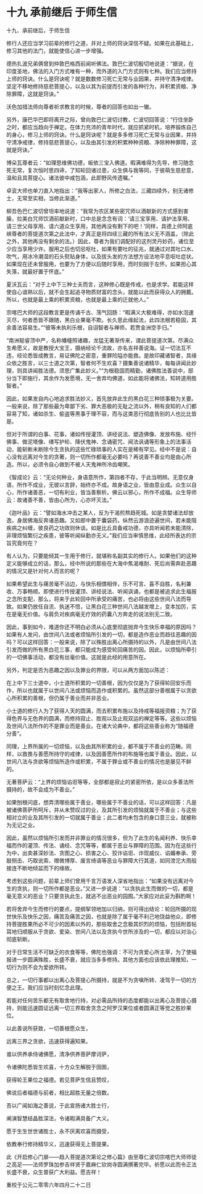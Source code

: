 # 十九 承前继后 于师生信

十九、承前继后，于师生信

修行人还应当学习前辈的修行之道，并对上师的窍诀深信不疑。如果在此基础上，修习其他的法门，就能使信心进一步增强。

德热扎波兄弟俩曾到仲敦巴格西前闻听佛法。敦巴仁波切殷切地说道：“据说，在印度圣地，佛法的入门方式唯有一种，而外道的入门方式则有七种。我们应当修持上师的窍诀。什么是窍诀呢？就是数数修习死亡无常与业因果，并持守清净戒律。坚定不移地修持慈悲菩提心，以及以其为前提而引发的各种行为，并积累资粮、净除罪障，这就是窍诀。”

沃色加措法师向尊者祈求教言的时候，尊者的回答也如出一辙。

另外，康巴华巴即将离开之际，曾向敦巴仁波切讨教，仁波切回答说：“行住坐卧之时，都应当趋向于禅定。在体力充沛的青年时代，就应抓紧时机，培养锻炼自己的身心，修习上师的窍诀。什么是窍诀呢？就是多多修习死亡无常与业因果，并持守清净戒律，修持慈悲菩提心，以及由其引发的积累种种资粮、净除种种罪障，这就是窍诀。”

博朵瓦尊者云：“如理思维佛功德，皈依三宝入佛道。暇满难得为先导，修习随念死无常，复次恒时思四谛，了知轮回诸过患，众生俱与我等同，于彼萌生慈悲意，温和且具菩提心。诸法彼中咸包涵，此即野风传遗嘱。”

卓衮大师也单刀直入地指出：“我等出家人，所修之白法，三藏四续外，别无诸修士，无常至实相，当修此渐道。”

柳吾色巴仁波切曾坦率地说道：“我常为农区某些密咒师以酒献新的方式感到害臊，拉美白咒师饮酒前献新时，口中总是念念有词：‘请三宝享用、请护法享用、请三世父母享用、请六道众生享用，其他再没有剩下的吧！’同样，具德上师阿底峡尊者的菩提道次第之此法中，才真正是将四续三藏的所有法义无不涵盖，（除此之外，其他再没有剩余的法。）因此，尊者为我们调配好的这剂灵丹妙药，诸位至少应当享用少许。服用之后也切忌呕吐，如果有要吐的征兆，就通过对其吐口水、吹气，用冰冷潮湿的石头熨贴身体，以及拔头发的方法想方设法地平息呕吐症状。如果现在还未曾服用，也要为了方便以后随时享用，而时刻揣于左怀。如果担心其失落，就最好置于怀底。”

夏沃瓦云：“对于上中下三种士夫而言，这种修心既是传戒，也是求学。若能这样使自心谙熟以后，就不会生起追寻物质财富的念头，就能以此而获得众人的拥戴。所以，也就是最上乘的积累资粮，也就是最上乘的迁就他人。”

宗喀巴大师的这段教言更是传诵千古、荡气回肠：“暇满义大极难得，亦如水泡速灭尽，何者悉皆不跟随，黑白业果毫不欺。长久思此缘起法，此四法根若稳固，其余善法容易生。”“彼等未执利乐根，自诩智者与禅师，若贾金洲空手归。”

“南洲聪睿顶中严，名称幡幢照诸趣，龙猛无著渐传来，谓此菩提道次第。尽满众生希愿义，故是教授大宝王，摄纳经论千流故，亦名吉祥善说海。证一切法互不违，经论悉皆成教言，易证佛陀之密意，重罪险隘亦能救。是故印藏诸智者，具缘众依之胜言，以三士道之次第，智者何不生欢喜？摄集善说诸精华，每每讲闻此妙理，则具讲闻胜法德。须思广集此妙义。”“为根稳固而精勤，诸佛胜法善说中，部分当下即施行，其余作为发愿境，无一舍弃均佛道，如此能将诸佛法，知转道用胜智者。”

因此，如果发自内心地追求胜法妙义，首先放弃此生的黑白花三种琐事极为关要。一般来说，除了那些最为卑鄙下劣、罪大恶极的无耻之流以外，稍有良知的人们都容易了知，诸如杀生、偷盗等黑事于理不容，而与这类恶行彻底告别的人也比比皆是。

但对于所谓的白事、花事，诸如传授灌顶、讲经说法、塑造佛像、发放布施、经忏佛事、做泥塔像、缮写护轮、降伏鬼神、念诵密咒、闻法讽诵等形象上的法事活动，能斩断未断除今生贪执的这些忙碌琐事的人实在是稀有罕见。经中不是说：自心没有远离对今生的贪著，则一切所作都毫无必要吗？再说善不善业均是由心所造。所以，必须令自心做到不被人天鬼神所冷齿嘲笑。

《智成论》云：“无论何种业，身语意所作，第四者不存，于此当明辨。无意仅身语，所作不成业，无彼以言辞，始终亦不成。故身语之业，皆由意业成。众生以自心，所作诸善恶，一切有利业，皆当善察析。佛云以邪心，所作不成福。众生导师云：故诸善不善，皆由心所为，心亦坏灭法。”

《迦叶品》云：“譬如海水冲击之某人，反为干渴煎熬趋死城。如是贪婪诸法却放逸，身居佛海反奔诸恶趣。又如郎中置于囊袋药，纵然云游浪迹遍世间，若未能阻疾病之纠缠，彼良药之功效则休谈。如是比丘具备戒功德，亦具听闻若未能清除，非理烦恼繁衍之疾患，彼等听闻纵勤亦无义。”我们应当审慎思维，此经所表达的宗旨究竟何在？

有人认为，只要能倾其一生用于修行，就堪称名副其实的修行人。如果他们的这种定义能够成立的话，那么，经中所说的那些在大海中焦渴难耐、死后尚需奔赴恶趣的情况又是针对何人而言的呢？

如果希望此生与痛苦毫不沾边，与快乐相偎相伴，乐不可言、喜不自胜，名利兼收、万事畅顺。即使进行传授灌顶、讲经说法、听闻讽诵，也都是被追求此生福报之念所支配，那么，将来于此轮回中所承受的痛苦，也必将由这些世间八法而导致。如果仍放任自流、执迷不悟，让黑白花三种世间八法越发增上，变本加厉，实在是毫无价值。与肩负对疾病毫无疗效的药囊八方奔走的说法别无二致。

因此，事到如今，难道你还不明白必须从心底里彻底抛弃今生快乐幸福的原因吗？如果有人发问，由世间八法或者烦恼所引发的一切，都是造作恶业而趋往恶趣的因吗？可以这样回答：一般来说，除了以殊胜出离心所摄持的以外，凡是由世间八法引发而做的所有黑白花三事，都只能成为感受轮回痛苦的因。因此，以烦恼所牵引的一切佛事活动，都没有丝毫价值。这就是此经的用意所在。

另外，判定是否为恶趣之因以及罪业的界限，可以从两方面加以陈述：

在上中下三士道中，小士道所积累的一切善根，因为仅仅是为了获得轮回安乐而作，所以也就属于以世间八法或烦恼而造作或积累的。虽然这部分善根属于以贪欲心所积累的善根，但仍属于善业而并非恶业。

小士道的修行人为了获得人天的圆满，而去积累布施以及持戒等福报资粮；为了获得色界与无色界的圆满，而修持寂止、胜观以及止观双运的禅定等等。这些以烦恼及世间八法所作的不是罪业而是善业。在诸大论典中，都将这些善业称为“随福德分善”。

同理，上界所属的一切烦恼，以及由其所积累的业，都不属于不善业的范畴。同样，以救畏与善愿所持守的戒律，以及因善愿所作的布施等也属于善业。因此，以世间八法与贪欲等烦恼所造作或积累，不属于罪业或不善业的情况也是屡见不鲜的。

无著菩萨云：“上界的烦恼谄诳等等，全部都是寂止的紧密所依，是以众多善法所摄持的，故不会成为不善业。”

如果刨根问底，想弄清哪些属于善业，哪些属于不善业的话，可以这样回答：凡是被诸佛菩萨所呵斥，并从未赞叹过的业，及其所引发的烦恼就属于不善业；与这些相对立的业及其所引发的一切就属于善业；此二者均未包含的身口意三业，就被称为无记之业。

因此，虽然以烦恼所引发而并非罪业的情况很多，但为了此生的名闻利养、快乐幸福而作的灌顶、传法、诵经、念咒等等，都属于恶业与罪障的范围。因为在这些行为中，出卖甚深妙法、贪图之心、损害之心、狡诈谄诳、诈现威仪、谄媚奉承、旁敲侧击、巧取讹索、赠微博厚、废言绮语等恶业与罪障大行其道，如同滂沱大雨般接连不断地倾盆而下的缘故。

考虑到这些问题，前辈上师们曾用千言万语发人深省地指出：“如果没有远离对今生的贪执，则一切所作都是恶业。”又进一步说道：“以贪执此生而做的一切，都是毫无意义的恶业？只要贪执此生，就逃不出恶业的园囿。”大家应对此妥为斟酌啊！

若将舍弃今生而修行的要点，提纲挈领地加以归纳，则可得出结论：轮回所摄的现世快乐及快乐之因，痛苦及痛苦之因，也就是除了属于毫不利己地饶益他众，即修持菩提胜果所必不可少的因素以外的，那些取舍之念极其炽烈的烦恼，包括附首帖耳地归顺服从于贪欲、爱染、世间八法以及贪执今世所涉及的一切，都应以对治心彻底斩断。

对于日常生活不可缺乏的衣食等等，佛陀也强调：不可为贪爱心所主宰，为了使福报进一步圆满殊胜，长盛不衰，就应当多多修持。其他方面也应该依此理推知，一切行为则不会为爱欲所转。

总之，一切行事都以出离心及菩提心所摄持，就是不为贪嗔所转、凌驾于一切的方便之王。我们应当时刻忆念此理。

若能对任何苦乐都无有取舍地行持，对必需品所持的态度都能以出离心及菩提心摄持，则能迅速圆证远离一切三界取舍贪念之阿罗汉果位或者圆满正等觉之胜妙果位。

以此善说所获致，一切善根愿众生，

远离三界之贪欲，迅速获得遍知果。

谁以供养承侍诸佛愿，清净供养菩萨摩诃萨，

令诸佛陀悉皆生欢喜，十方众生解脱于囹圄，

获得轮王果位之福德。若见菩萨生信且赞叹，

佛说后者福德与前者，相比超胜无量之倍数。

吾以广闻如海之善说，于此宣扬诸大胜士行，

阐演智慧结晶胜深法，令诸暇满具备广大义。

愿于生生世世诸胜士，永不厌离欢喜而摄受，

依教奉行修持精华义，迅速获得无上菩提果。

此《开启修心门扉——趋入菩提道次第论之修心篇》由至尊仁波切宗喀巴大师师徒之高足——法师罗珠加参吉祥贤于嘉麻仁钦岗寺圆满撰著完毕。祈愿以此而令正法长盛不衰，众生普获广大利益。愿吉祥！

重校于公元二零零六年四月二十二日

